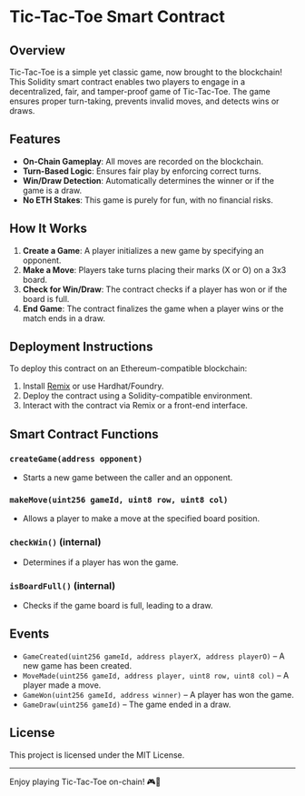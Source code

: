 # Tic-Tac-Toe Smart Contract

## Overview
Tic-Tac-Toe is a simple yet classic game, now brought to the blockchain! This Solidity smart contract enables two players to engage in a decentralized, fair, and tamper-proof game of Tic-Tac-Toe. The game ensures proper turn-taking, prevents invalid moves, and detects wins or draws.

## Features
- **On-Chain Gameplay**: All moves are recorded on the blockchain.
- **Turn-Based Logic**: Ensures fair play by enforcing correct turns.
- **Win/Draw Detection**: Automatically determines the winner or if the game is a draw.
- **No ETH Stakes**: This game is purely for fun, with no financial risks.
 
## How It Works
1. **Create a Game**: A player initializes a new game by specifying an opponent. 
2. **Make a Move**: Players take turns placing their marks (X or O) on a 3x3 board.
3. **Check for Win/Draw**: The contract checks if a player has won or if the board is full.
4. **End Game**: The contract finalizes the game when a player wins or the match ends in a draw.

## Deployment Instructions 
To deploy this contract on an Ethereum-compatible blockchain: 

1. Install [Remix](https://remix.ethereum.org/) or use Hardhat/Foundry.
2. Deploy the contract using a Solidity-compatible environment.
3. Interact with the contract via Remix or a front-end interface.

## Smart Contract Functions
### `createGame(address opponent)`
- Starts a new game between the caller and an opponent.

### `makeMove(uint256 gameId, uint8 row, uint8 col)`
- Allows a player to make a move at the specified board position.

### `checkWin()` (internal)
- Determines if a player has won the game.

### `isBoardFull()` (internal)
- Checks if the game board is full, leading to a draw.

## Events
- `GameCreated(uint256 gameId, address playerX, address playerO)` – A new game has been created.
- `MoveMade(uint256 gameId, address player, uint8 row, uint8 col)` – A player made a move.
- `GameWon(uint256 gameId, address winner)` – A player has won the game.
- `GameDraw(uint256 gameId)` – The game ended in a draw.

## License
This project is licensed under the MIT License.

---

Enjoy playing Tic-Tac-Toe on-chain! 🎮🚀

